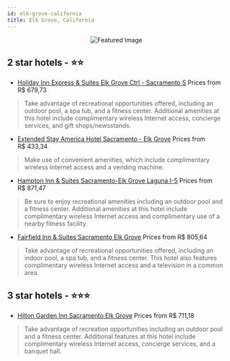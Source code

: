 ```yaml
---
id: elk-grove-california
title: Elk Grove, California
---
```


<center><img src="https://i.travelapi.com/hotels/2000000/1870000/1866900/1866896/48f9fd83_z.jpg" alt="Featured Image" /></center>


##  2 star hotels - ⭐️⭐️

-    [Holiday Inn Express & Suites Elk Grove Ctrl - Sacramento S](https://us.hurb.com/hotels/elk-grove/holiday-inn-express-suites-elk-grove-ctrl-sacramento-s-JNP-JP737105?cmp=18055) Prices from R$ 679,73
   > Take advantage of recreational opportunities offered, including an outdoor pool, a spa tub, and a fitness center. Additional amenities at this hotel include complimentary wireless Internet access, concierge services, and gift shops/newsstands.
-    [Extended Stay America Hotel Sacramento - Elk Grove](https://us.hurb.com/hotels/elk-grove/extended-stay-america-hotel-sacramento-elk-grove-JNP-JP190889?cmp=18055) Prices from R$ 433,34
   > Make use of convenient amenities, which include complimentary wireless Internet access and a vending machine.
-    [Hampton Inn & Suites Sacramento-Elk Grove Laguna I-5](https://us.hurb.com/hotels/elk-grove/hampton-inn-suites-sacramento-elk-grove-laguna-i-5-JNP-JP190340?cmp=18055) Prices from R$ 871,47
   > Be sure to enjoy recreational amenities including an outdoor pool and a fitness center. Additional amenities at this hotel include complimentary wireless Internet access and complimentary use of a nearby fitness facility.
-    [Fairfield Inn & Suites Sacramento Elk Grove](https://us.hurb.com/hotels/elk-grove/fairfield-inn-suites-sacramento-elk-grove-JNP-JP071107?cmp=18055) Prices from R$ 805,64
   > Take advantage of recreational opportunities offered, including an indoor pool, a spa tub, and a fitness center. This hotel also features complimentary wireless Internet access and a television in a common area.

##  3 star hotels - ⭐️⭐️⭐️

-    [Hilton Garden Inn Sacramento Elk Grove](https://us.hurb.com/hotels/elk-grove/hilton-garden-inn-sacramento-elk-grove-JNP-JP051921?cmp=18055) Prices from R$ 711,18
   > Take advantage of recreation opportunities including an outdoor pool and a fitness center. Additional features at this hotel include complimentary wireless Internet access, concierge services, and a banquet hall.
